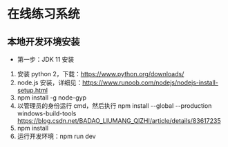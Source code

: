 # 在线练习系统
## 本地开发环境安装
- 第一步：JDK 11 安装
1. 安装 python 2，下载：https://www.python.org/downloads/
2. node.js 安装，详细见：https://www.runoob.com/nodejs/nodejs-install-setup.html
3. npm install -g node-gyp
4. 以管理员的身份运行 cmd，然后执行 npm install --global --production windows-build-tools
https://blog.csdn.net/BADAO_LIUMANG_QIZHI/article/details/83617235
5. npm install
6. 运行开发环境：npm run dev
